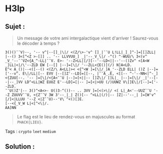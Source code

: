 # H3lp

## Sujet :

> Un message de votre ami intergalactique vient d'arriver !
> Saurez-vous le décoder à temps ?
```
3()()¯¯V)--, '-- v^|--[]_|\|/ <(Z/\>-'v^ []_|¯¯U L!LL|_]_]^-]=[[]ZLL| |--() 3<[^<Z >-[]] .. '-- LLVVUU_] _|'--_V_\|/ -^() ^-WUU/\ 3<(v^ _V_'--¯¯VZ<{A_^-LL|¯¯V. E>- '--Z>LL|[/][--'--LD<||--'--()Zv^ <[A<W _]LL|<|/\'--ZLD EW [--[] |--]=[\|/ '--ZLL<{E()](/) N]A<LD.
E^< A_()|--<([--() <(Z/\ A<LL|>< <{^<W ]=[\|/_]A_'--ZLD ELL| ()Z |--]=['--v^. E\|/LL|[-- EVV |--[]Z'--LD]=[[--, |¯¯A_.E, <[[-- ^-'--NN<|^-_]<{ZUU[--. '-- ]=[\|/<{A<¯¯U |--]=[<||-- []Z\|/ []L|_ |--]=[\|/ _|'--[--|--_]VV LD^<LL|WZ EUUZ E'--LD]=[|-- ]=[<|>UU (/)UUWZ V\[]E\|/[--]=['--ZLD.
¯¯U()Z'|-- 3()^<A<>- U()3-^())-- .. 3VV ]=[<(>\|/ <( L|_A<'--UUZ¯¯U '--Z ZUUVV¯¯U, <{Z¯¯V 3W 3'--_|_| Z()[-- ^<LL|(/)|-- ]Z|--'--_| ]=[W'v^ [/]<|LLUU '--Z <|Z¯¯U)--'V\ ^<()[]E.
[--<{_V_W L|<[^<\|/.
AA]NN
```
> Le flag est le lieu de rendez-vous en majuscules au format `PHACK{LIEU}`.

Tags : `crypto` `leet` `medium`

## Solution :
